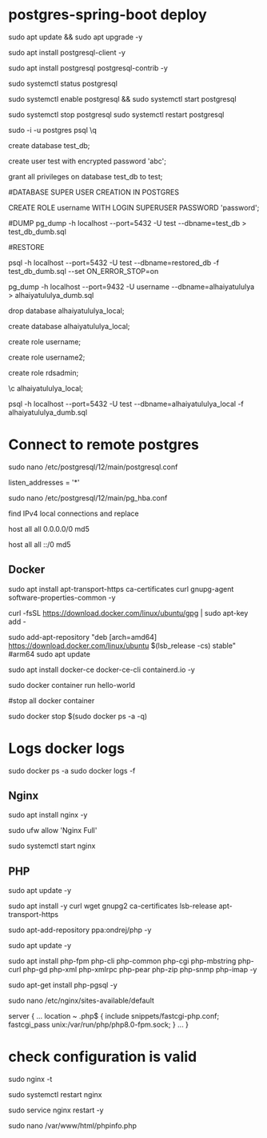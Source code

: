 # postgres-spring-boot deploy

sudo apt update && sudo apt upgrade -y

sudo apt install postgresql-client -y

sudo apt install postgresql postgresql-contrib -y

sudo systemctl status postgresql

sudo systemctl enable postgresql && sudo systemctl start postgresql

sudo systemctl stop postgresql
sudo systemctl restart postgresql


sudo -i -u postgres
psql
\q

create database test_db;

create user test with encrypted password 'abc';

grant all privileges on database test_db to test;


#DATABASE SUPER USER CREATION IN POSTGRES

CREATE ROLE username WITH LOGIN SUPERUSER PASSWORD 'password';

#DUMP
pg_dump -h localhost --port=5432 -U test --dbname=test_db > test_db_dumb.sql

#RESTORE

psql -h localhost --port=5432 -U test --dbname=restored_db -f test_db_dumb.sql --set ON_ERROR_STOP=on

pg_dump -h localhost --port=9432 -U username --dbname=alhaiyatululya > alhaiyatululya_dumb.sql

drop database alhaiyatululya_local;

create database alhaiyatululya_local;

create role username;

create role username2;

create role rdsadmin;

\c  alhaiyatululya_local;

psql -h localhost --port=5432 -U test --dbname=alhaiyatululya_local -f alhaiyatululya_dumb.sql 

# Connect to remote postgres

sudo nano /etc/postgresql/12/main/postgresql.conf

listen_addresses = '*'



sudo nano /etc/postgresql/12/main/pg_hba.conf

find IPv4 local connections and replace 

host    all             all              0.0.0.0/0                       md5

host    all             all              ::/0                            md5


## Docker

sudo apt install apt-transport-https ca-certificates curl gnupg-agent software-properties-common -y

curl -fsSL https://download.docker.com/linux/ubuntu/gpg | sudo apt-key add -

sudo add-apt-repository "deb [arch=amd64] https://download.docker.com/linux/ubuntu $(lsb_release -cs) stable"
#arm64
sudo apt update

sudo apt install docker-ce docker-ce-cli containerd.io -y

sudo docker container run hello-world


#stop all docker container

sudo docker stop $(sudo docker ps -a -q)

# Logs docker logs

sudo docker ps -a
sudo docker logs -f <container ID>
       


## Nginx
sudo apt install nginx -y

sudo ufw allow 'Nginx Full'

sudo systemctl start nginx

## PHP

sudo apt update -y

sudo apt install -y curl wget gnupg2 ca-certificates lsb-release apt-transport-https

sudo apt-add-repository ppa:ondrej/php -y

sudo apt update -y

sudo apt install php-fpm php-cli php-common php-cgi php-mbstring php-curl php-gd php-xml php-xmlrpc php-pear php-zip php-snmp php-imap -y

sudo apt-get install php-pgsql -y

sudo nano /etc/nginx/sites-available/default


server {
...
        location ~ \.php$ {
                include snippets/fastcgi-php.conf;
                fastcgi_pass unix:/var/run/php/php8.0-fpm.sock;
        }
...
}


# check configuration is valid
sudo nginx -t

sudo systemctl restart nginx

sudo service nginx restart -y

sudo nano /var/www/html/phpinfo.php


<?php phpinfo(); ?>













